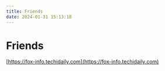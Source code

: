```yaml
---
title: Friends
date: 2024-01-31 15:13:18
---
```


# Friends

[https://fox-info.techidaily.com](https://fox-info.techidaily.com)